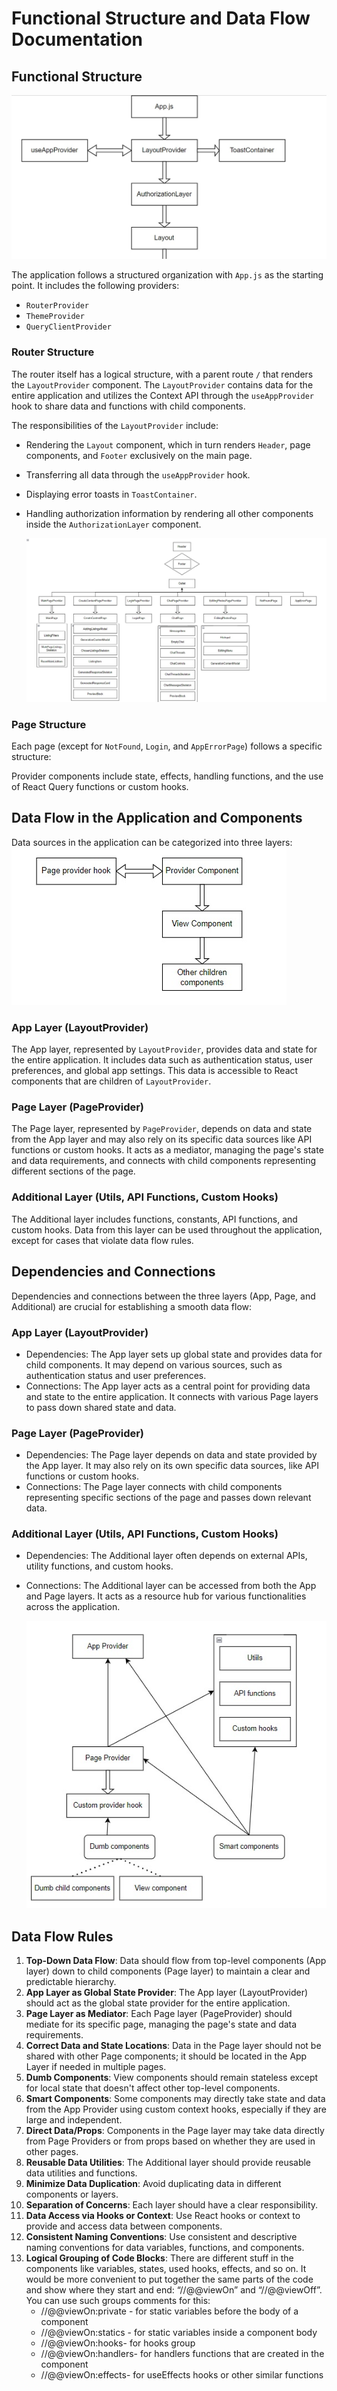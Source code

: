 # Functional Structure and Data Flow Documentation

## Functional Structure

![Project-structure](../../static/img/main-func-structure.jpg)

The application follows a structured organization with `App.js` as the starting point. It includes the following providers:
- `RouterProvider`
- `ThemeProvider`
- `QueryClientProvider`

### Router Structure

The router itself has a logical structure, with a parent route `/` that renders the `LayoutProvider` component. The `LayoutProvider` contains data for the entire application and utilizes the Context API through the `useAppProvider` hook to share data and functions with child components.

The responsibilities of the `LayoutProvider` include:
- Rendering the `Layout` component, which in turn renders `Header`, page components, and `Footer` exclusively on the main page.
- Transferring all data through the `useAppProvider` hook.
- Displaying error toasts in `ToastContainer`.
- Handling authorization information by rendering all other components inside the `AuthorizationLayer` component.

    ![Project-structure](../../static/img/full-main.jpg)

### Page Structure

Each page (except for `NotFound`, `Login`, and `AppErrorPage`) follows a specific structure:

Provider components include state, effects, handling functions, and the use of React Query functions or custom hooks.

## Data Flow in the Application and Components

Data sources in the application can be categorized into three layers:
![Project-structure](../../static/img/flow-short.jpg)

### App Layer (LayoutProvider)

The App layer, represented by `LayoutProvider`, provides data and state for the entire application. It includes data such as authentication status, user preferences, and global app settings. This data is accessible to React components that are children of `LayoutProvider`.

### Page Layer (PageProvider)

The Page layer, represented by `PageProvider`, depends on data and state from the App layer and may also rely on its specific data sources like API functions or custom hooks. It acts as a mediator, managing the page's state and data requirements, and connects with child components representing different sections of the page.

### Additional Layer (Utils, API Functions, Custom Hooks)

The Additional layer includes functions, constants, API functions, and custom hooks. Data from this layer can be used throughout the application, except for cases that violate data flow rules.

## Dependencies and Connections

Dependencies and connections between the three layers (App, Page, and Additional) are crucial for establishing a smooth data flow:

### App Layer (LayoutProvider)
- Dependencies: The App layer sets up global state and provides data for child components. It may depend on various sources, such as authentication status and user preferences.
- Connections: The App layer acts as a central point for providing data and state to the entire application. It connects with various Page layers to pass down shared state and data.

### Page Layer (PageProvider)
- Dependencies: The Page layer depends on data and state provided by the App layer. It may also rely on its own specific data sources, like API functions or custom hooks.
- Connections: The Page layer connects with child components representing specific sections of the page and passes down relevant data.

### Additional Layer (Utils, API Functions, Custom Hooks)
- Dependencies: The Additional layer often depends on external APIs, utility functions, and custom hooks.
- Connections: The Additional layer can be accessed from both the App and Page layers. It acts as a resource hub for various functionalities across the application.

    ![Project-structure](../../static/img/flow-big.jpg)

## Data Flow Rules

1. **Top-Down Data Flow**: Data should flow from top-level components (App layer) down to child components (Page layer) to maintain a clear and predictable hierarchy.
2. **App Layer as Global State Provider**: The App layer (LayoutProvider) should act as the global state provider for the entire application.
3. **Page Layer as Mediator**: Each Page layer (PageProvider) should mediate for its specific page, managing the page's state and data requirements.
4. **Correct Data and State Locations**: Data in the Page layer should not be shared with other Page components; it should be located in the App Layer if needed in multiple pages.
5. **Dumb Components**: View components should remain stateless except for local state that doesn't affect other top-level components.
6. **Smart Components**: Some components may directly take state and data from the App Provider using custom context hooks, especially if they are large and independent.
7. **Direct Data/Props**: Components in the Page layer may take data directly from Page Providers or from props based on whether they are used in other pages.
8. **Reusable Data Utilities**: The Additional layer should provide reusable data utilities and functions.
9. **Minimize Data Duplication**: Avoid duplicating data in different components or layers.
10. **Separation of Concerns**: Each layer should have a clear responsibility.
11. **Data Access via Hooks or Context**: Use React hooks or context to provide and access data between components.
12. **Consistent Naming Conventions**: Use consistent and descriptive naming conventions for data variables, functions, and components.
13. **Logical Grouping of Code Blocks**: There are different stuff in the components like variables, states, used hooks, effects, and so on. It would be more convenient to put together the same parts of the code and show where they start and end: “//@@viewOn” and “//@@viewOff”.
    You can use such groups comments for this:
    - //@@viewOn:private - for static variables before the body of a component
    - //@@viewOn:statics - for static variables inside a component body
    - //@@viewOn:hooks- for hooks group
    - //@@viewOn:handlers- for handlers functions that are created in the component
    - //@@viewOn:effects- for useEffects hooks or other similar functions
